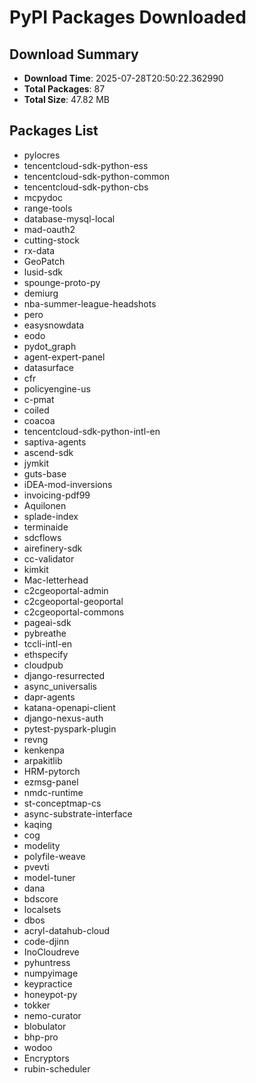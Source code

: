 # PyPI Packages Downloaded

## Download Summary
- **Download Time**: 2025-07-28T20:50:22.362990
- **Total Packages**: 87
- **Total Size**: 47.82 MB

## Packages List
- pylocres
- tencentcloud-sdk-python-ess
- tencentcloud-sdk-python-common
- tencentcloud-sdk-python-cbs
- mcpydoc
- range-tools
- database-mysql-local
- mad-oauth2
- cutting-stock
- rx-data
- GeoPatch
- lusid-sdk
- spounge-proto-py
- demiurg
- nba-summer-league-headshots
- pero
- easysnowdata
- eodo
- pydot_graph
- agent-expert-panel
- datasurface
- cfr
- policyengine-us
- c-pmat
- coiled
- coacoa
- tencentcloud-sdk-python-intl-en
- saptiva-agents
- ascend-sdk
- jymkit
- guts-base
- iDEA-mod-inversions
- invoicing-pdf99
- Aquilonen
- splade-index
- terminaide
- sdcflows
- airefinery-sdk
- cc-validator
- kimkit
- Mac-letterhead
- c2cgeoportal-admin
- c2cgeoportal-geoportal
- c2cgeoportal-commons
- pageai-sdk
- pybreathe
- tccli-intl-en
- ethspecify
- cloudpub
- django-resurrected
- async_universalis
- dapr-agents
- katana-openapi-client
- django-nexus-auth
- pytest-pyspark-plugin
- revng
- kenkenpa
- arpakitlib
- HRM-pytorch
- ezmsg-panel
- nmdc-runtime
- st-conceptmap-cs
- async-substrate-interface
- kaqing
- cog
- modelity
- polyfile-weave
- pvevti
- model-tuner
- dana
- bdscore
- localsets
- dbos
- acryl-datahub-cloud
- code-djinn
- InoCloudreve
- pyhuntress
- numpyimage
- keypractice
- honeypot-py
- tokker
- nemo-curator
- blobulator
- bhp-pro
- wodoo
- Encryptors
- rubin-scheduler
